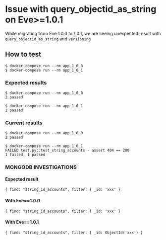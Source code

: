 # Issue with query_objectid_as_string on Eve>=1.0.1

While migrating from Eve 1.0.0 to 1.0.1, we are seeing unexpected result with `query_objectid_as_string` and `versioning`


## How to test

```
$ docker-compose run --rm app_1_0_0
$ docker-compose run --rm app_1_0_1
```

### Expected results

```
$ docker-compose run --rm app_1_0_0
2 passed

$ docker-compose run --rm app_1_0_1
2 passed
```

### Current results

```
$ docker-compose run --rm app_1_0_0
2 passed

$ docker-compose run --rm app_1_0_1
FAILED test.py::test_string_accounts - assert 404 == 200
1 failed, 1 passed
```

### MONGODB INVESTIGATIONS

#### Expected result

```
{ find: "string_id_accounts", filter: { _id: 'xxx' }
```

#### With Eve==1.0.0

```
{ find: "string_id_accounts", filter: { _id: 'xxx' }
```

#### With Eve==1.0.1

```
{ find: "string_id_accounts", filter: { _id: ObjectId('xxx') }
```


